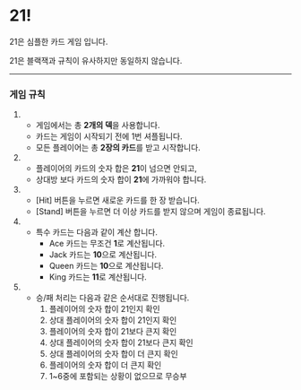 # 21!
21은 심플한 카드 게임 입니다.

21은 블랙잭과 규칙이 유사하지만 동일하지 않습니다.

---

### 게임 규칙
1.
    - 게임에서는 총 **2개의 덱**을 사용합니다.
    - 카드는 게임이 시작되기 전에 1번 셔플됩니다.
    - 모든 플레이어는 총 **2장의 카드**를 받고 시작합니다.
2.
    - 플레이어의 카드의 숫자 합은 **21**이 넘으면 안되고,
    - 상대방 보다 카드의 숫자 합이 **21**에 가까워야 합니다.
3.
    - [Hit] 버튼을 누르면 새로운 카드를 한 장 받습니다.
    - [Stand] 버튼을 누르면 더 이상 카드를 받지 않으며 게임이 종료됩니다.
4.
    - 특수 카드는 다음과 같이 계산 합니다.
        - Ace 카드는 무조건 **1**로 계산됩니다.
        - Jack 카드는 **10**으로 계산됩니다.
        - Queen 카드는 **10**으로 계산됩니다.
        - King 카드는 **11**로 계산됩니다.
5.
    - 승/패 처리는 다음과 같은 순서대로 진행됩니다.
        1) 플레이어의 숫자 합이 21인지 확인
        2) 상대 플레이어의 숫자 합이 21인지 확인
        3) 플레이어의 숫자 합이 21보다 큰지 확인
        4) 상대 플레이어의 숫자 합이 21보다 큰지 확인
        5) 상대 플레이어의 숫자 합이 더 큰지 확인
        6) 플레이어의 숫자 합이 더 큰지 확인
        7) 1~6중에 포함되는 상황이 없으므로 무승부
